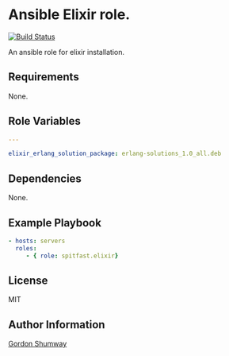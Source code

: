 Ansible Elixir role.
=========

[![Build Status](https://travis-ci.org/spitfast/ansible-elixir-role.svg?branch=master)](https://travis-ci.org/spitfast/ansible-elixir-role)

An ansible role for elixir installation.

Requirements
------------

None.

Role Variables
--------------

```yaml
---

elixir_erlang_solution_package: erlang-solutions_1.0_all.deb
```

Dependencies
------------

None.

Example Playbook
----------------

```yaml
- hosts: servers
  roles:
     - { role: spitfast.elixir}
```

License
-------

MIT

Author Information
------------------

[Gordon Shumway](https://github.com/spitfast/)
